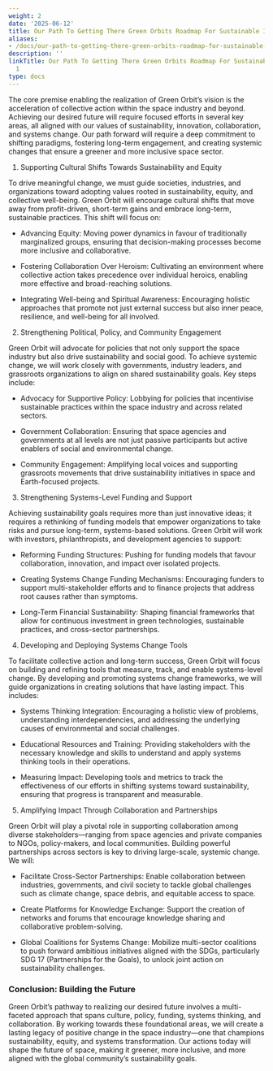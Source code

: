 ```yaml
---
weight: 2
date: '2025-06-12'
title: Our Path To Getting There Green Orbits Roadmap For Sustainable Impact 1 1
aliases:
- /docs/our-path-to-getting-there-green-orbits-roadmap-for-sustainable-impact_1_1/
description: ''
linkTitle: Our Path To Getting There Green Orbits Roadmap For Sustainable Impact 1
  1
type: docs
---
```


The core premise enabling the realization of Green Orbit’s vision is the acceleration of collective action within the space industry and beyond. Achieving our desired future will require focused efforts in several key areas, all aligned with our values of sustainability, innovation, collaboration, and systems change. Our path forward will require a deep commitment to shifting paradigms, fostering long-term engagement, and creating systemic changes that ensure a greener and more inclusive space sector.

<!-- Unsupported block type: divider -->

1. Supporting Cultural Shifts Towards Sustainability and Equity

To drive meaningful change, we must guide societies, industries, and organizations toward adopting values rooted in sustainability, equity, and collective well-being. Green Orbit will encourage cultural shifts that move away from profit-driven, short-term gains and embrace long-term, sustainable practices. This shift will focus on:

- Advancing Equity: Moving power dynamics in favour of traditionally marginalized groups, ensuring that decision-making processes become more inclusive and collaborative.

- Fostering Collaboration Over Heroism: Cultivating an environment where collective action takes precedence over individual heroics, enabling more effective and broad-reaching solutions.

- Integrating Well-being and Spiritual Awareness: Encouraging holistic approaches that promote not just external success but also inner peace, resilience, and well-being for all involved.

2. Strengthening Political, Policy, and Community Engagement

Green Orbit will advocate for policies that not only support the space industry but also drive sustainability and social good. To achieve systemic change, we will work closely with governments, industry leaders, and grassroots organizations to align on shared sustainability goals. Key steps include:

- Advocacy for Supportive Policy: Lobbying for policies that incentivise sustainable practices within the space industry and across related sectors.

- Government Collaboration: Ensuring that space agencies and governments at all levels are not just passive participants but active enablers of social and environmental change.

- Community Engagement: Amplifying local voices and supporting grassroots movements that drive sustainability initiatives in space and Earth-focused projects.

3. Strengthening Systems-Level Funding and Support

Achieving sustainability goals requires more than just innovative ideas; it requires a rethinking of funding models that empower organizations to take risks and pursue long-term, systems-based solutions. Green Orbit will work with investors, philanthropists, and development agencies to support:

- Reforming Funding Structures: Pushing for funding models that favour collaboration, innovation, and impact over isolated projects.

- Creating Systems Change Funding Mechanisms: Encouraging funders to support multi-stakeholder efforts and to finance projects that address root causes rather than symptoms.

- Long-Term Financial Sustainability: Shaping financial frameworks that allow for continuous investment in green technologies, sustainable practices, and cross-sector partnerships.

4. Developing and Deploying Systems Change Tools

To facilitate collective action and long-term success, Green Orbit will focus on building and refining tools that measure, track, and enable systems-level change. By developing and promoting systems change frameworks, we will guide organizations in creating solutions that have lasting impact. This includes:

- Systems Thinking Integration: Encouraging a holistic view of problems, understanding interdependencies, and addressing the underlying causes of environmental and social challenges.

- Educational Resources and Training: Providing stakeholders with the necessary knowledge and skills to understand and apply systems thinking tools in their operations.

- Measuring Impact: Developing tools and metrics to track the effectiveness of our efforts in shifting systems toward sustainability, ensuring that progress is transparent and measurable.

5. Amplifying Impact Through Collaboration and Partnerships

Green Orbit will play a pivotal role in supporting collaboration among diverse stakeholders—ranging from space agencies and private companies to NGOs, policy-makers, and local communities. Building powerful partnerships across sectors is key to driving large-scale, systemic change. We will:

- Facilitate Cross-Sector Partnerships: Enable collaboration between industries, governments, and civil society to tackle global challenges such as climate change, space debris, and equitable access to space.

- Create Platforms for Knowledge Exchange: Support the creation of networks and forums that encourage knowledge sharing and collaborative problem-solving.

- Global Coalitions for Systems Change: Mobilize multi-sector coalitions to push forward ambitious initiatives aligned with the SDGs, particularly SDG 17 (Partnerships for the Goals), to unlock joint action on sustainability challenges.

<!-- Unsupported block type: divider -->

### Conclusion: Building the Future

Green Orbit’s pathway to realizing our desired future involves a multi-faceted approach that spans culture, policy, funding, systems thinking, and collaboration. By working towards these foundational areas, we will create a lasting legacy of positive change in the space industry—one that champions sustainability, equity, and systems transformation. Our actions today will shape the future of space, making it greener, more inclusive, and more aligned with the global community’s sustainability goals.